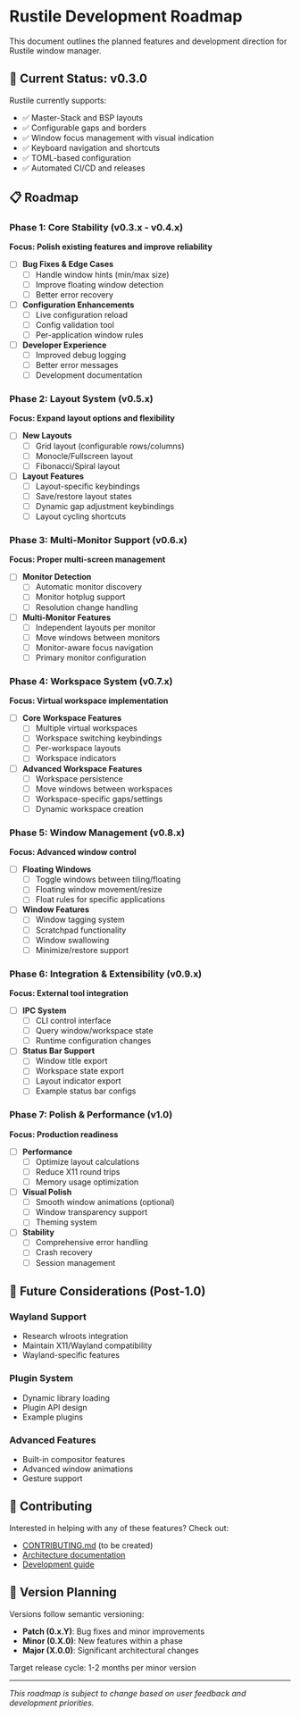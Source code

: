 # Rustile Development Roadmap

This document outlines the planned features and development direction for Rustile window manager.

## 🎯 Current Status: v0.3.0

Rustile currently supports:
- ✅ Master-Stack and BSP layouts
- ✅ Configurable gaps and borders
- ✅ Window focus management with visual indication
- ✅ Keyboard navigation and shortcuts
- ✅ TOML-based configuration
- ✅ Automated CI/CD and releases

## 📋 Roadmap

### Phase 1: Core Stability (v0.3.x - v0.4.x)
**Focus: Polish existing features and improve reliability**

- [ ] **Bug Fixes & Edge Cases**
  - [ ] Handle window hints (min/max size)
  - [ ] Improve floating window detection
  - [ ] Better error recovery
  
- [ ] **Configuration Enhancements**
  - [ ] Live configuration reload
  - [ ] Config validation tool
  - [ ] Per-application window rules
  
- [ ] **Developer Experience**
  - [ ] Improved debug logging
  - [ ] Better error messages
  - [ ] Development documentation

### Phase 2: Layout System (v0.5.x)
**Focus: Expand layout options and flexibility**

- [ ] **New Layouts**
  - [ ] Grid layout (configurable rows/columns)
  - [ ] Monocle/Fullscreen layout
  - [ ] Fibonacci/Spiral layout
  
- [ ] **Layout Features**
  - [ ] Layout-specific keybindings
  - [ ] Save/restore layout states
  - [ ] Dynamic gap adjustment keybindings
  - [ ] Layout cycling shortcuts

### Phase 3: Multi-Monitor Support (v0.6.x)
**Focus: Proper multi-screen management**

- [ ] **Monitor Detection**
  - [ ] Automatic monitor discovery
  - [ ] Monitor hotplug support
  - [ ] Resolution change handling
  
- [ ] **Multi-Monitor Features**
  - [ ] Independent layouts per monitor
  - [ ] Move windows between monitors
  - [ ] Monitor-aware focus navigation
  - [ ] Primary monitor configuration

### Phase 4: Workspace System (v0.7.x)
**Focus: Virtual workspace implementation**

- [ ] **Core Workspace Features**
  - [ ] Multiple virtual workspaces
  - [ ] Workspace switching keybindings
  - [ ] Per-workspace layouts
  - [ ] Workspace indicators
  
- [ ] **Advanced Workspace Features**
  - [ ] Workspace persistence
  - [ ] Move windows between workspaces
  - [ ] Workspace-specific gaps/settings
  - [ ] Dynamic workspace creation

### Phase 5: Window Management (v0.8.x)
**Focus: Advanced window control**

- [ ] **Floating Windows**
  - [ ] Toggle windows between tiling/floating
  - [ ] Floating window movement/resize
  - [ ] Float rules for specific applications
  
- [ ] **Window Features**
  - [ ] Window tagging system
  - [ ] Scratchpad functionality
  - [ ] Window swallowing
  - [ ] Minimize/restore support

### Phase 6: Integration & Extensibility (v0.9.x)
**Focus: External tool integration**

- [ ] **IPC System**
  - [ ] CLI control interface
  - [ ] Query window/workspace state
  - [ ] Runtime configuration changes
  
- [ ] **Status Bar Support**
  - [ ] Window title export
  - [ ] Workspace state export
  - [ ] Layout indicator export
  - [ ] Example status bar configs

### Phase 7: Polish & Performance (v1.0)
**Focus: Production readiness**

- [ ] **Performance**
  - [ ] Optimize layout calculations
  - [ ] Reduce X11 round trips
  - [ ] Memory usage optimization
  
- [ ] **Visual Polish**
  - [ ] Smooth window animations (optional)
  - [ ] Window transparency support
  - [ ] Theming system
  
- [ ] **Stability**
  - [ ] Comprehensive error handling
  - [ ] Crash recovery
  - [ ] Session management

## 🚀 Future Considerations (Post-1.0)

### Wayland Support
- Research wlroots integration
- Maintain X11/Wayland compatibility
- Wayland-specific features

### Plugin System
- Dynamic library loading
- Plugin API design
- Example plugins

### Advanced Features
- Built-in compositor features
- Advanced window animations
- Gesture support

## 🤝 Contributing

Interested in helping with any of these features? Check out:
- [CONTRIBUTING.md](../CONTRIBUTING.md) (to be created)
- [Architecture documentation](ARCHITECTURE.md)
- [Development guide](../CLAUDE.md)

## 📅 Version Planning

Versions follow semantic versioning:
- **Patch (0.x.Y)**: Bug fixes and minor improvements
- **Minor (0.X.0)**: New features within a phase
- **Major (X.0.0)**: Significant architectural changes

Target release cycle: 1-2 months per minor version

---

*This roadmap is subject to change based on user feedback and development priorities.*
